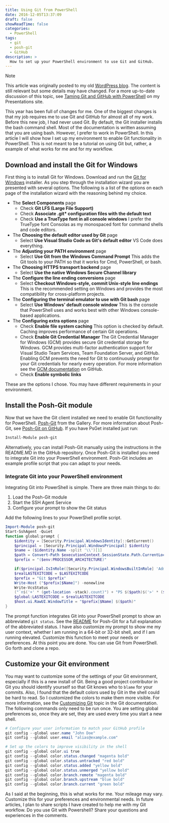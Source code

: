 ```yaml
---
title: Using Git from PowerShell
date: 2016-12-05T13:37:09
draft: false
showReadTime: false
categories:
  - PowerShell
tags:
  - git
  - posh-git
  - GitHub
description: >
  How to set up your PowerShell environment to use Git and GitHub.
---
```


> [!NOTE]
> This article was originally posted to my old [WordPress blog][wp]. The content is still relevant
> but some details may have changed. For a more up-to-date discussion of this topic, see
> [Taming Git and GitHub with PowerShell][07] on my Presentations site.

This year has been full of changes for me. One of the biggest changes is that my job requires me to
use Git and GitHub for almost all of my work. Before this new job, I had never used Git. By default,
the Git installer installs the bash command shell. Most of the documentation is written assuming
that you are using bash. However, I prefer to work in PowerShell. In this article I will show how I
set up my environment to enable Git functionality in PowerShell. This is not meant to be a tutorial
on using Git but, rather, a example of what works for me and for my workflow.

## Download and install the Git for Windows

First thing is to install Git for Windows. Download and run the [Git for Windows][01] installer. As
you step through the installation wizard you are presented with several options. The following is a
list of the options on each page of the installation wizard with the reasoning behind my choice.

- The **Select Components** page
  - Check **Git LFS (Large File Support)**
  - Check **Associate .git\* configuration files with the default text**
  - Check **Use a TrueType font in all console windows** I prefer the TrueType font Consolas as my
      monospaced font for command shells and code editors.
- The **Choosing the default editor used by Git** page
  - Select **Use Visual Studio Code as Git's default editor** VS Code does everything.
- The **Adjusting your PATH environment** page
  - Select **Use Git from the Windows Command Prompt** This adds the Git tools to your PATH so that
      it works for Cmd, PowerShell, or bash.
- The **Choosing HTTPS transport backend** page
  - Select **Use the native Windows Secure Channel library**
- The **Configure the line ending conversions** page
  - Select **Checkout Windows-style, commit Unix-style line endings** This is the recommended
      setting on Windows and provides the most compatibility for cross-platform projects.
- The **Configuring the terminal emulator to use with Git bash** page
  - Select **Use Windows' default console window** This is the console that PowerShell uses and
      works best with other Windows console-based applications.
- The **Configuring extra options** page
  - Check **Enable file system caching** This option is checked by default. Caching improves
      performance of certain Git operations.
  - Check **Enable Git Credential Manager** The Git Credential Manager for Windows (GCM) provides
    secure Git credential storage for Windows. GCM provides multi-factor authentication support for
    Visual Studio Team Services, Team Foundation Server, and GitHub. Enabling GCM prevents the need
    for Git to continuously prompt for your Git credentials for nearly every operation. For more
    information see the [GCM documentation][05] on GitHub.
  - Check **Enable symbolic links**

These are the options I chose. You may have different requirements in your environment.

## Install the Posh-Git module

Now that we have the Git client installed we need to enable Git functionality for PowerShell.
[Posh-Git][06] from the Gallery. For more information about Posh-Git, see [Posh-Git on GitHub][03].
If you have PsGet installed just run:

```powershell
Install-Module posh-git
```

Alternatively, you can install Posh-Git manually using the instructions in the README.MD in the
GitHub repository. Once Posh-Git is installed you need to integrate Git into your PowerShell
environment. Posh-Git includes an example profile script that you can adapt to your needs.

### Integrate Git into your PowerShell environment

Integrating Git into PowerShell is simple. There are three main things to do:

1. Load the Posh-Git module
1. Start the SSH Agent Service
1. Configure your prompt to show the Git status

Add the following lines to your PowerShell profile script.

```powershell
Import-Module posh-git
Start-SshAgent -Quiet
function global:prompt {
    $identity = [Security.Principal.WindowsIdentity]::GetCurrent()
    $principal = [Security.Principal.WindowsPrincipal] $identity
    $name = ($identity.Name -split '\\')[1]
    $path = Convert-Path $executionContext.SessionState.Path.CurrentLocation
    $prefix = "($env:PROCESSOR_ARCHITECTURE)"

    if($principal.IsInRole([Security.Principal.WindowsBuiltInRole] 'Administrator')) { $prefix = "Admin: $prefix" }
    $realLASTEXITCODE = $LASTEXITCODE
    $prefix = "Git $prefix"
    Write-Host ("$prefix[$Name]") -nonewline
    Write-VcsStatus
    ("`n$('+' * (get-location -stack).count)") + "PS $($path)$('>' * ($nestedPromptLevel + 1)) "
    $global:LASTEXITCODE = $realLASTEXITCODE
    $host.ui.RawUI.WindowTitle = "$prefix[$Name] $($path)"
}
```

The prompt function integrates Git into your PowerShell prompt to show an abbreviated `git status`.
See the [README][04] for Posh-Git for a full explanation of the abbreviated status. I have also
customize my prompt to show me my user context, whether I am running in a 64-bit or 32-bit shell,
and if I am running elevated. Customize this function to meet your needs or preferences. At this
point you are done. You can use Git from PowerShell. Go forth and clone a repo.

## Customize your Git environment

You may want to customize some of the settings of your Git environment, especially if this is a new
install of Git. Being a good project contributor in Git you should identify yourself so that Git
knows who to `blame` for your commits. Also, I found that the default colors used by Git in the
shell could be hard to read. So I customized the colors to make them more visible. For more
information, see the [Customizing Git][02] topic in the Git documentation. The following commands
only need to be run once. You are setting global preferences so, once they are set, they are used
every time you start a new shell.

```powershell
# Configure your user information to match your GitHub profile
git config --global user.name "John Doe"
git config --global user.email "alias@example.com"

# Set up the colors to improve visibility in the shell
git config --global color.ui true
git config --global color.status.changed "magenta bold"
git config --global color.status.untracked "red bold"
git config --global color.status.added "yellow bold"
git config --global color.status.unmerged "yellow bold"
git config --global color.branch.remote "magenta bold"
git config --global color.branch.upstream "blue bold"
git config --global color.branch.current "green bold"
```

As I said at the beginning, this is what works for me. Your mileage may vary. Customize this for
your preferences and environmental needs. In future articles, I plan to share scripts I have created
to help me with my Git workflow. Do you use Git with Powershell? Share your questions and
experiences in the comments.

<!-- link references -->
[01]: https://git-for-windows.github.io/
[02]: https://git-scm.com/book/en/v2/Customizing-Git-Git-Configuration
[03]: https://github.com/dahlbyk/posh-git
[04]: https://github.com/dahlbyk/posh-git/blob/master/readme.md
[05]: https://github.com/Microsoft/Git-Credential-Manager-for-Windows
[06]: https://www.powershellgallery.com/packages/posh-git
[07]: https://sdwheeler.github.io/Presentations/github
[wp]: https://seanonit.wordpress.com/
